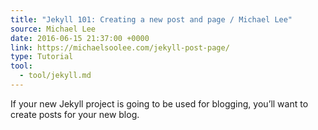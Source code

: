 ```yaml
---
title: "Jekyll 101: Creating a new post and page / Michael Lee"
source: Michael Lee
date: 2016-06-15 21:37:00 +0000
link: https://michaelsoolee.com/jekyll-post-page/
type: Tutorial
tool:
  - tool/jekyll.md
---
```

If your new Jekyll project is going to be used for blogging, you’ll want to create posts for your new blog.





